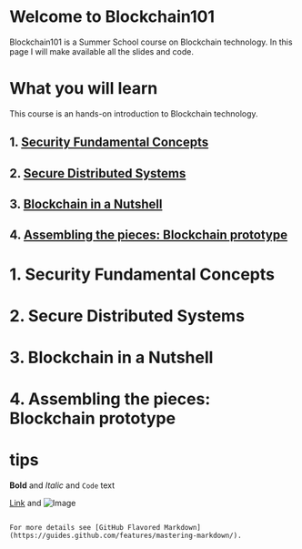 # Welcome to Blockchain101
Blockchain101 is a Summer School course on Blockchain technology.
In this page I will make available all the slides and code.

# What you will learn
This course is an hands-on introduction to Blockchain technology.

## 1. [Security Fundamental Concepts](#intro)

## 2. [Secure Distributed Systems](#distributed_systems)

## 3. [Blockchain in a Nutshell](#blockchain)

## 4. [Assembling the pieces: Blockchain prototype](#prototype)



# 1. Security Fundamental Concepts <a name="intro"></a>

# 2. Secure Distributed Systems <a name="distributed_systems"></a>

# 3. Blockchain in a Nutshell <a name="blockchain"></a>

# 4. Assembling the pieces: Blockchain prototype <a name="prototype"></a>


# tips

**Bold** and _Italic_ and `Code` text

[Link](url) and ![Image](src)
```

For more details see [GitHub Flavored Markdown](https://guides.github.com/features/mastering-markdown/).
